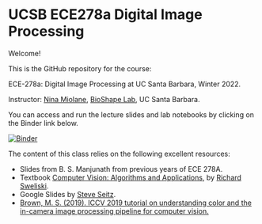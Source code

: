 # UCSB ECE278a Digital Image Processing
Welcome!

This is the GitHub repository for the course:

ECE-278a: Digital Image Processing at UC Santa Barbara, Winter 2022.

Instructor: [Nina Miolane](https://www.ece.ucsb.edu/people/faculty/nina-miolane), [BioShape Lab](https://bioshape.ece.ucsb.edu/), UC Santa Barbara.

You can access and run the lecture slides and lab notebooks by clicking on the Binder link below.

[![Binder](https://mybinder.org/badge_logo.svg)](https://mybinder.org/v2/gh/bioshape-lab/ece278a/main?filepath=lectures)

The content of this class relies on the following excellent resources:
- Slides from B. S. Manjunath from previous years of ECE 278A.
- Textbook [Computer Vision: Algorithms and Applications](https://szeliski.org/Book/), by [Richard Sweliski](http://szeliski.org/RichardSzeliski.htm).
- Google Slides by [Steve Seitz](https://www.smseitz.com/).
- [Brown, M. S. (2019). ICCV 2019 tutorial on understanding color and the in-camera image processing pipeline for computer vision.](https://www.eecs.yorku.ca/~mbrown/ICCV19_Tutorial_MSBrown.pdf)
